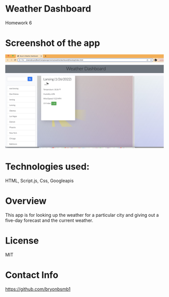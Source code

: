 # Weather Dashboard

Homework 6


# Screenshot of the app 

 ![""](./Develop/assets/appscreenshot.jpeg)

# Technologies used:

HTML, Script.js, Css, Googleapis

# Overview
This app is for looking up the weather for a particular city and giving out a five-day forecast and the current weather.




# License
MIT
 
# Contact Info
https://github.com/bryonbsmb1
